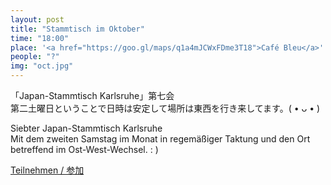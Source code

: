 ```yaml
---
layout: post
title: "Stammtisch im Oktober"
time: "18:00"
place: '<a href="https://goo.gl/maps/q1a4mJCWxFDme3T18">Café Bleu</a>'
people: "?"
img: "oct.jpg"
---
```


「Japan-Stammtisch Karlsruhe」第七会  
第二土曜日ということで日時は安定して場所は東西を行き来してます。( • ᴗ • )

Siebter Japan-Stammtisch Karlsruhe  
Mit dem zweiten Samstag im Monat in regemäßiger Taktung und den Ort betreffend im Ost-West-Wechsel. : )

[Teilnehmen / 参加](https://nuudel.digitalcourage.de/CXpsUFkORPS15LsC)
